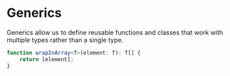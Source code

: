 # Generics

Generics allow us to define reusable functions and classes that work with multiple types rather than a single type.

```ts
function wrapInArray<T>(element: T): T[] {
    return [element];
}
```